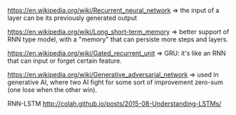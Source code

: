 https://en.wikipedia.org/wiki/Recurrent_neural_network
=> the input of a layer can be its previously generated output


https://en.wikipedia.org/wiki/Long_short-term_memory
=> better support of RNN type model, with a "memory" that can persiste more steps and layers. 

https://en.wikipedia.org/wiki/Gated_recurrent_unit
=> GRU: it's like an RNN that can input or forget certain feature.

https://en.wikipedia.org/wiki/Generative_adversarial_network
=> used in generative AI, where two AI fight for some sort of improvement zero-sum (one lose when the other win).


RNN-LSTM
http://colah.github.io/posts/2015-08-Understanding-LSTMs/
